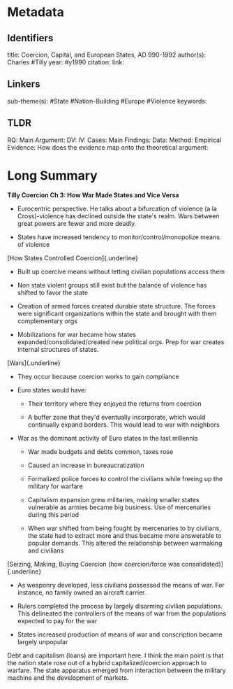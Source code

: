 # Metadata
## Identifiers
title: Coercion, Capital, and European States, AD 990-1992
author(s): Charles #Tilly 
year: #y1990
citation:
link:

## Linkers

sub-theme(s): #State #Nation-Building #Europe #Violence 
keywords:

## TLDR

RQ:
Main Argument:
DV:
IV:
Cases:
Main Findings:
Data:
Method:
Empirical Evidence: 
How does the evidence map onto the theoretical argument: 

# Long Summary


**Tilly Coercion Ch 3: How War Made States and Vice Versa**

-   Eurocentric perspective. He talks about a bifurcation of violence (a
    la Cross)-violence has declined outside the state's realm. Wars
    between great powers are fewer and more deadly.

-   States have increased tendency to monitor/control/monopolize means
    of violence

[How States Controlled Coercion]{.underline}

-   Built up coercive means without letting civilian populations access
    them

-   Non state violent groups still exist but the balance of violence has
    shifted to favor the state

-   Creation of armed forces created durable state structure. The forces
    were significant organizations within the state and brought with
    them complementary orgs

-   Mobilizations for war became how states
    expanded/consolidated/created new political orgs. Prep for war
    creates internal structures of states.

[Wars]{.underline}

-   They occur because coercion works to gain compliance

-   Euro states would have:

    -   Their territory where they enjoyed the returns from coercion

    -   A buffer zone that they'd eventually incorporate, which would
        continually expand borders. This would lead to war with
        neighbors

-   War as the dominant activity of Euro states in the last millennia

    -   War made budgets and debts common, taxes rose

    -   Caused an increase in bureaucratization

    -   Formalized police forces to control the civilians while freeing
        up the military for warfare

    -   Capitalism expansion grew militaries, making smaller states
        vulnerable as armies became big business. Use of mercenaries
        during this period

    -   When war shifted from being fought by mercenaries to by
        civilians, the state had to extract more and thus became more
        answerable to popular demands. This altered the relationship
        between warmaking and civilians

[Seizing, Making, Buying Coercion (how coercion/force was
consolidated)]{.underline}

-   As weaponry developed, less civilians possessed the means of war.
    For instance, no family owned an aircraft carrier.

-   Rulers completed the process by largely disarming civilian
    populations. This delineated the controllers of the means of war
    from the populations expected to pay for the war

-   States increased production of means of war and conscription became
    largely unpopular

Debt and capitalism (loans) are important here. I think the main point
is that the nation state rose out of a hybrid capitalized/coercion
approach to warfare. The state apparatus emerged from interaction
between the military machine and the development of markets.


